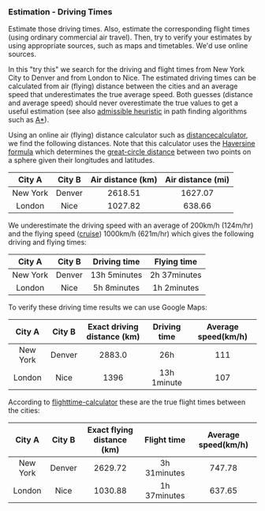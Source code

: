 ### Estimation - Driving Times

Estimate those driving times. Also, estimate the corresponding flight times (using ordinary commercial air travel). 
Then, try to verify your estimates by using appropriate sources, such as maps and timetables. We'd use online sources.

In this "try this" we search for the driving and flight times from New York City to Denver and from London to Nice.
The estimated driving times can be calculated from air (flying) distance between the cities and an average speed that underestimates the true average speed. 
Both guesses (distance and average speed) should never overestimate the true values to get a useful estimation 
(see also [admissible heuristic](https://en.wikipedia.org/wiki/Admissible_heuristic) in path finding algorithms such as [A*](https://en.wikipedia.org/wiki/A*_search_algorithm)).


Using an online air (flying) distance calculator such as [distancecalculator](https://www.distancecalculator.net/), 
we find the following distances. Note that this calculator uses the [Haversine formula](https://en.wikipedia.org/wiki/Haversine_formula) which determines the [great-circle distance](https://en.wikipedia.org/wiki/Great-circle_distance) between two points on a sphere given their longitudes and latitudes.

| City A   | City B | Air distance (km) | Air distance (mi) |
|:--------:|:------:|:-----------------:|:-----------------:|
| New York | Denver | 2618.51           | 1627.07           |
| London   | Nice   | 1027.82           | 638.66            |

We underestimate the driving speed with an average of 200km/h (124m/hr) and the flying speed ([cruise](https://en.wikipedia.org/wiki/Cruise_(aeronautics))) 1000km/h (621m/hr) which gives the following driving and flying times:

| City A   | City B | Driving time      | Flying time       |
|:--------:|:------:|:-----------------:|:-----------------:|
| New York | Denver | 13h 5minutes    | 2h 37minutes   |
| London   | Nice   | 5h 8minutes     | 1h 2minutes    |

To verify these driving time results we can use Google Maps:

| City A   | City B | Exact driving distance (km) | Driving time        | Average speed(km/h) |
|:--------:|:------:|:---------------------------:|:-------------------:|:-------------------:|
| New York | Denver | 2883.0                      | 26h                 | 111                 |
| London   | Nice   | 1396                        | 13h 1minute        | 107                 |

According to [flighttime-calculator](https://flighttime-calculator.com/) these are the true flight times between the cities:

| City A   | City B | Exact flying distance (km) | Flight time          | Average speed(km/h) |
|:--------:|:------:|:---------------------------:|:-------------------:|:-------------------:|
| New York | Denver | 2629.72                     | 3h 31minutes        | 747.78              |
| London   | Nice   | 1030.88                     | 1h 37minutes        | 637.65              |

